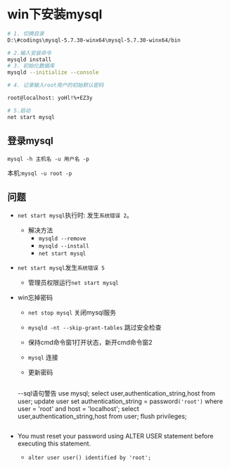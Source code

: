 
# win下安装mysql

```bash
# 1. 切换目录
D:\#codings\mysql-5.7.30-winx64\mysql-5.7.30-winx64/bin

# 2.输入安装命令
mysqld install
# 3. 初始化数据库
mysqld --initialize --console

# 4. 记录输入root用户的初始默认密码

root@localhost: yoHl!%+EZ3y

# 5.启动
net start mysql
```

## 登录mysql

``mysql -h 主机名 -u 用户名 -p``

本机:``mysql -u root -p``

## 问题

- ``net start mysql``执行时: 发生``系统错误 2``。
  - 解决方法
    - ``mysqld --remove``
    - ``mysqld --install``
    - ``net start mysql``
- ``net start mysql``发生``系统错误 5``
  - 管理员权限运行``net start mysql``

- win忘掉密码
  - ``net stop mysql`` 关闭mysql服务
  - ``mysqld -nt --skip-grant-tables`` 跳过安全检查
  - 保持cmd命令窗1打开状态，新开cmd命令窗2
  - ``mysql`` 连接
  
  - 更新密码 

    ```sql

  --sql语句警告
  use mysql;
     select user,authentication_string,host from user;
     update user set authentication_string = password``('root')`` where user = 'root' and host = 'localhost';
     select user,authentication_string,host from user;
     flush privileges;  
    ```

-  You must reset your password using ALTER USER statement before executing this statement.

   -  ``alter user user() identified by 'root';``